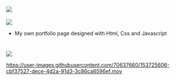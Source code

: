 
 # ![](https://img.shields.io/badge/My-Own-Portfolio-Page-000000?style=for-the-badge&logo=ios&logoColor=white)

![](https://img.shields.io/badge/About_Project-02569B?style=for-the-badge&logo=s&logoColor=white)

-  My own portfolio page designed with Html, Css and Javascript

#
![](https://img.shields.io/badge/Video_From_App-02569B?style=for-the-badge&logo=s&logoColor=white)

https://user-images.githubusercontent.com/70637660/153725606-cbf37527-dece-4d2a-91d3-3c86ca6596ef.mov

